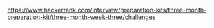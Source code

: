 https://www.hackerrank.com/interview/preparation-kits/three-month-preparation-kit/three-month-week-three/challenges
